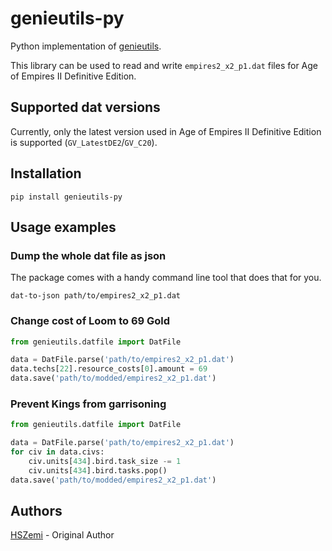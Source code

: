 # genieutils-py

Python implementation of [genieutils](https://github.com/Tapsa/genieutils).

This library can be used to read and write `empires2_x2_p1.dat` files for Age of Empires II Definitive Edition.


## Supported dat versions

Currently, only the latest version used in Age of Empires II Definitive Edition is supported (`GV_LatestDE2`/`GV_C20`).


## Installation

```shell
pip install genieutils-py
```

## Usage examples

### Dump the whole dat file as json

The package comes with a handy command line tool that does that for you.

```shell
dat-to-json path/to/empires2_x2_p1.dat
```


### Change cost of Loom to 69 Gold

```python
from genieutils.datfile import DatFile

data = DatFile.parse('path/to/empires2_x2_p1.dat')
data.techs[22].resource_costs[0].amount = 69
data.save('path/to/modded/empires2_x2_p1.dat')
```

### Prevent Kings from garrisoning

```python
from genieutils.datfile import DatFile

data = DatFile.parse('path/to/empires2_x2_p1.dat')
for civ in data.civs:
    civ.units[434].bird.task_size -= 1
    civ.units[434].bird.tasks.pop()
data.save('path/to/modded/empires2_x2_p1.dat')
```


## Authors

[HSZemi](https://github.com/hszemi) - Original Author
